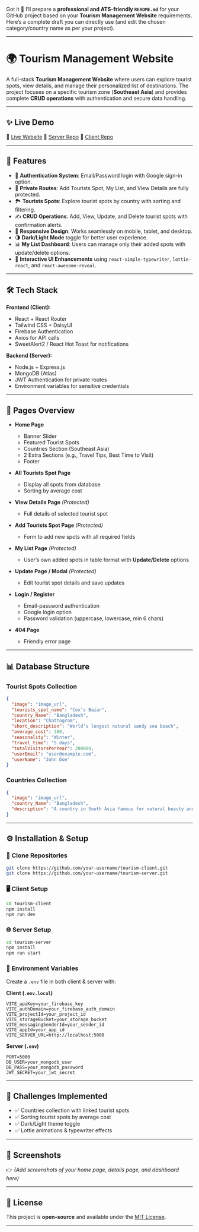 Got it 🚀 I’ll prepare a **professional and ATS-friendly `README.md`** for your GitHub project based on your **Tourism Management Website** requirements.
Here’s a complete draft you can directly use (and edit the chosen category/country name as per your project).

---

# 🌍 Tourism Management Website

A full-stack **Tourism Management Website** where users can explore tourist spots, view details, and manage their personalized list of destinations. The project focuses on a specific tourism zone (**Southeast Asia**) and provides complete **CRUD operations** with authentication and secure data handling.

---

## ✨ Live Demo

🔗 [Live Website](https://your-live-site-link.com)
🔗 [Server Repo](https://github.com/your-username/tourism-server)
🔗 [Client Repo](https://github.com/your-username/tourism-client)

---

## 📌 Features

* 🔐 **Authentication System**: Email/Password login with Google sign-in option.
* 🎯 **Private Routes**: Add Tourists Spot, My List, and View Details are fully protected.
* 🏞️ **Tourists Spots**: Explore tourist spots by country with sorting and filtering.
* ✍️ **CRUD Operations**: Add, View, Update, and Delete tourist spots with confirmation alerts.
* 📱 **Responsive Design**: Works seamlessly on mobile, tablet, and desktop.
* 🌗 **Dark/Light Mode** toggle for better user experience.
* 📊 **My List Dashboard**: Users can manage only their added spots with update/delete options.
* 🎡 **Interactive UI Enhancements** using `react-simple-typewriter`, `lottie-react`, and `react-awesome-reveal`.

---

## 🛠️ Tech Stack

**Frontend (Client):**

* React + React Router
* Tailwind CSS + DaisyUI
* Firebase Authentication
* Axios for API calls
* SweetAlert2 / React Hot Toast for notifications

**Backend (Server):**

* Node.js + Express.js
* MongoDB (Atlas)
* JWT Authentication for private routes
* Environment variables for sensitive credentials

---

## 📂 Pages Overview

* **Home Page**

  * Banner Slider
  * Featured Tourist Spots
  * Countries Section (Southeast Asia)
  * 2 Extra Sections (e.g., Travel Tips, Best Time to Visit)
  * Footer

* **All Tourists Spot Page**

  * Display all spots from database
  * Sorting by average cost

* **View Details Page** *(Protected)*

  * Full details of selected tourist spot

* **Add Tourists Spot Page** *(Protected)*

  * Form to add new spots with all required fields

* **My List Page** *(Protected)*

  * User’s own added spots in table format with **Update/Delete** options

* **Update Page / Modal** *(Protected)*

  * Edit tourist spot details and save updates

* **Login / Register**

  * Email-password authentication
  * Google login option
  * Password validation (uppercase, lowercase, min 6 chars)

* **404 Page**

  * Friendly error page

---

## 📊 Database Structure

### **Tourist Spots Collection**

```json
{
  "image": "image_url",
  "tourists_spot_name": "Cox’s Bazar",
  "country_Name": "Bangladesh",
  "location": "Chattogram",
  "short_description": "World’s longest natural sandy sea beach",
  "average_cost": 300,
  "seasonality": "Winter",
  "travel_time": "5 days",
  "totalVisitorsPerYear": 200000,
  "userEmail": "user@example.com",
  "userName": "John Doe"
}
```

### **Countries Collection**

```json
{
  "image": "image_url",
  "country_Name": "Bangladesh",
  "description": "A country in South Asia famous for natural beauty and culture."
}
```

---

## ⚙️ Installation & Setup

### 🔽 Clone Repositories

```bash
git clone https://github.com/your-username/tourism-client.git
git clone https://github.com/your-username/tourism-server.git
```

### 🖥️ Client Setup

```bash
cd tourism-client
npm install
npm run dev
```

### 🌐 Server Setup

```bash
cd tourism-server
npm install
npm run start
```

### 🔑 Environment Variables

Create a `.env` file in both client & server with:

**Client (`.env.local`)**

```
VITE_apiKey=your_firebase_key
VITE_authDomain=your_firebase_auth_domain
VITE_projectId=your_project_id
VITE_storageBucket=your_storage_bucket
VITE_messagingSenderId=your_sender_id
VITE_appId=your_app_id
VITE_SERVER_URL=http://localhost:5000
```

**Server (`.env`)**

```
PORT=5000
DB_USER=your_mongodb_user
DB_PASS=your_mongodb_password
JWT_SECRET=your_jwt_secret
```

---

## 🚀 Challenges Implemented

* ✅ Countries collection with linked tourist spots
* ✅ Sorting tourist spots by average cost
* ✅ Dark/Light theme toggle
* ✅ Lottie animations & typewriter effects

---

## 📸 Screenshots

👉 *(Add screenshots of your home page, details page, and dashboard here)*

---

## 📝 License

This project is **open-source** and available under the [MIT License](LICENSE).

---

